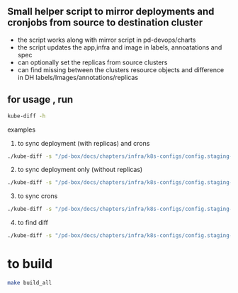 ## Small helper script to mirror deployments and cronjobs from source to destination cluster

- the script works along with mirror script in pd-devops/charts
- the script updates the app,infra and image in labels, annoatations and spec
- can optionally set the replicas from source clusters
- can find missing between the clusters resource objects and difference in DH labels/Images/annotations/replicas


## for usage , run 
```sh
kube-diff -h 
```
examples 
1. to sync deployment (with replicas) and crons
```sh
./kube-diff -s "/pd-box/docs/chapters/infra/k8s-configs/config.staging-eu-1-v121-green" -d "/pd-box/docs/chapters/infra/k8s-configs/config.staging-eu-1-v123-blue"  --deploy --replicas --cron
``` 

2. to sync deployment only (without replicas)
```sh
./kube-diff -s "/pd-box/docs/chapters/infra/k8s-configs/config.staging-eu-1-v121-green" -d "/pd-box/docs/chapters/infra/k8s-configs/config.staging-eu-1-v123-blue"  --deploy
``` 

3. to sync crons
```sh
./kube-diff -s "/pd-box/docs/chapters/infra/k8s-configs/config.staging-eu-1-v121-green" -d "/pd-box/docs/chapters/infra/k8s-configs/config.staging-eu-1-v123-blue" --cron
``` 
4. to find diff 

```sh
./kube-diff -s "/pd-box/docs/chapters/infra/k8s-configs/config.staging-eu-1-v121-green" -d "/pd-box/docs/chapters/infra/k8s-configs/config.staging-eu-1-v123-blue" --diff
``` 

# to build 

```sh
make build_all
```
